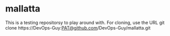 # mallatta

This is a testing repositorsy to play around with. For cloning, use the URL git clone https://DevOps-Guy:PAT@github.com/DevOps-Guy/mallatta.git
